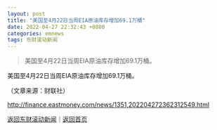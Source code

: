 ```yaml
---
layout: post
title: "美国至4月22日当周EIA原油库存增加69.1万桶"
date: 2022-04-27 22:32:43 +0800
categories: emnews
tags: 东财滚动新闻
---
```

> 美国至4月22日当周EIA原油库存增加69.1万桶。

<p>美国至4月22日当周EIA原油库存增加69.1万桶。</p><p class="em_media">（文章来源：财联社）</p>

<http://finance.eastmoney.com/news/1351,202204272362312549.html>

[返回东财滚动新闻](//finews.withounder.com/emnews/)｜[返回首页](//finews.withounder.com/)